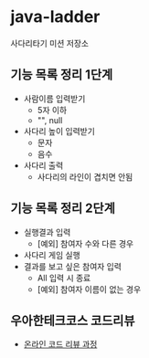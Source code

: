 # java-ladder
사다리타기 미션 저장소

## 기능 목록 정리 1단계
* 사람이름 입력받기
    * 5자 이하
    * "", null
* 사다리 높이 입력받기
    * 문자
    * 음수
* 사다리 출력
    * 사다리의 라인이 겹치면 안됨

## 기능 목록 정리 2단계
* 실행결과 입력
    * [예외] 참여자 수와 다른 경우
* 사다리 게임 실행
* 결과를 보고 싶은 참여자 입력
    * All 입력 시 종료
    * [예외] 참여자 이름이 없는 경우 


## 우아한테크코스 코드리뷰
* [온라인 코드 리뷰 과정](https://github.com/woowacourse/woowacourse-docs/blob/master/maincourse/README.md)
